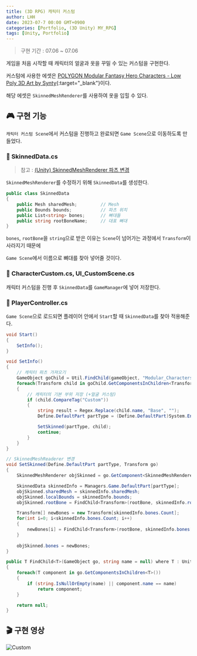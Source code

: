 ```yaml
---
title: (3D RPG) 캐릭터 커스텀
author: LHH
date: 2023-07-7 00:00 GMT+0900
categories: [Portfolio, (3D Unity) MY_RPG]
tags: [Unity, Portfolio]
---
```


> 구현 기간 : 07.06 ~ 07.06

게임을 처음 시작할 때 캐릭터의 얼굴과 옷을 꾸밀 수 있는 커스텀을 구현한다.

커스텀에 사용한 에셋은 [POLYGON Modular Fantasy Hero Characters - Low Poly 3D Art by Synty](https://assetstore.unity.com/packages/3d/characters/humanoids/fantasy/polygon-modular-fantasy-hero-characters-low-poly-3d-art-by-synty-143468){:target="_blank"}이다.

해당 에셋은 `SkinnedMeshRenderer`를 사용하여 옷을 입힐 수 있다.

## 🎮 구현 기능
`캐릭터 커스텀 Scene`에서 커스텀을 진행하고 완료되면 `Game Scene`으로 이동하도록 만들었다.

### 📝 SkinnedData.cs
> 참고 : [(Unity) SkinnedMeshRenderer 파츠 변경](/posts/Unity-SkinnedMeshRenderer-Change)

`SkinnedMeshRenderer`를 수정하기 위해 `SkinnedData`를 생성한다.
```cs
public class SkinnedData
{
    public Mesh sharedMesh;         // Mesh
    public Bounds bounds;           // 파츠 위치
    public List<string> bones;      // 뼈대들
    public string rootBoneName;     // 대표 뼈대
}
```

`bones`, `rootBone`을 `string`으로 받은 이유는 `Scene`이 넘어가는 과정에서 `Transform`이 사라지기 때문에

`Game Scene`에서 이름으로 뼈대를 찾아 넣어줄 것이다.

### 📝 CharacterCustom.cs, UI_CustomScene.cs
캐릭터 커스텀을 진행 후 `SkinnedData`를 `GameManager`에 넣어 저장한다.

### 📝 PlayerController.cs
`Game Scene`으로 로드되면 플레이어 안에서 `Start`할 때 `SkinnedData`를 찾아 적용해준다.
```cs
void Start()
{
    SetInfo();
}

void SetInfo()
{
    // 캐릭터 파츠 가져오기
    GameObject goChild = Util.FindChild(gameObject, "Modular_Characters");
    foreach(Transform child in goChild.GetComponentsInChildren<Transform>())
    {
        // 캐릭터의 기본 부위 저장 (+얼굴 커스텀)
        if (child.CompareTag("Custom"))
        {
            string result = Regex.Replace(child.name, "Base", "");
            Define.DefaultPart partType = (Define.DefaultPart)System.Enum.Parse(typeof(Define.DefaultPart), result);

            SetSkinned(partType, child);
            continue;
        }
    }
}

// SkinnedMeshReaderer 변경
void SetSkinned(Define.DefaultPart partType, Transform go)
{
    SkinnedMeshRenderer objSkinned = go.GetComponent<SkinnedMeshRenderer>();

    SkinnedData skinnedInfo = Managers.Game.DefaultPart[partType];
    objSkinned.sharedMesh = skinnedInfo.sharedMesh;
    objSkinned.localBounds = skinnedInfo.bounds;
    objSkinned.rootBone = FindChild<Transform>(rootBone, skinnedInfo.rootBoneName);

    Transform[] newBones = new Transform[skinnedInfo.bones.Count];
    for(int i=0; i<skinnedInfo.bones.Count; i++)
    {
        newBones[i] = FindChild<Transform>(rootBone, skinnedInfo.bones[i]);
    }
    
    objSkinned.bones = newBones;
}

public T FindChild<T>(GameObject go, string name = null) where T : UnityEngine.Object
{
    foreach(T component in go.GetComponentsInChildren<T>())
    {
        if (string.IsNullOrEmpty(name) || component.name == name)
            return component;
    }

    return null;
}
```

## 🎬 구현 영상
![Custom](https://github.com/LHuHyeon/MY_MMORPG/assets/110723307/197baebd-6645-4edb-82b2-90c7676ebf85)